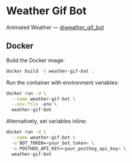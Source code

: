 # Weather Gif Bot

Animated Weather — [@weather_gif_bot](https://t.me/weather_gif_bot)

## Docker

Build the Docker image:

```sh
docker build -t weather-gif-bot .
```

Run the container with environment variables:

```sh
docker run -d \
  --name weather-gif-bot \
  --env-file .env \
  weather-gif-bot
```

Alternatively, set variables inline:

```sh
docker run -d \
  --name weather-gif-bot \
  -e BOT_TOKEN=<your_bot_token> \
  -e POSTHOG_API_KEY=<your_posthog_api_key> \
  weather-gif-bot
```
